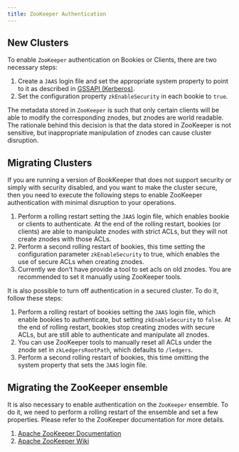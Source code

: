 ```yaml
---
title: ZooKeeper Authentication
---
```


## New Clusters

To enable `ZooKeeper` authentication on Bookies or Clients, there are two necessary steps:

1. Create a `JAAS` login file and set the appropriate system property to point to it as described in [GSSAPI (Kerberos)](../sasl#notes).
2. Set the configuration property `zkEnableSecurity` in each bookie to `true`.

The metadata stored in `ZooKeeper` is such that only certain clients will be able to modify the corresponding znodes, but znodes are world readable.
The rationale behind this decision is that the data stored in ZooKeeper is not sensitive, but inappropriate manipulation of znodes can cause cluster
disruption.

## Migrating Clusters

If you are running a version of BookKeeper that does not support security or simply with security disabled, and you want to make the cluster secure,
then you need to execute the following steps to enable ZooKeeper authentication with minimal disruption to your operations.

1. Perform a rolling restart setting the `JAAS` login file, which enables bookie or clients to authenticate. At the end of the rolling restart,
    bookies (or clients) are able to manipulate znodes with strict ACLs, but they will not create znodes with those ACLs.
2. Perform a second rolling restart of bookies, this time setting the configuration parameter `zkEnableSecurity` to true, which enables the use
    of secure ACLs when creating znodes.
3. Currently we don't have provide a tool to set acls on old znodes. You are recommended to set it manually using ZooKeeper tools.

It is also possible to turn off authentication in a secured cluster. To do it, follow these steps:

1. Perform a rolling restart of bookies setting the `JAAS` login file, which enable bookies to authenticate, but setting `zkEnableSecurity` to `false`.
    At the end of rolling restart, bookies stop creating znodes with secure ACLs, but are still able to authenticate and manipulate all znodes.
2. You can use ZooKeeper tools to manually reset all ACLs under the znode set in `zkLedgersRootPath`, which defaults to `/ledgers`.
3. Perform a second rolling restart of bookies, this time omitting the system property that sets the `JAAS` login file.

## Migrating the ZooKeeper ensemble

It is also necessary to enable authentication on the `ZooKeeper` ensemble. To do it, we need to perform a rolling restart of the ensemble and
set a few properties. Please refer to the ZooKeeper documentation for more details.

1. [Apache ZooKeeper Documentation](http://zookeeper.apache.org/doc/r3.4.6/zookeeperProgrammers.html#sc_ZooKeeperAccessControl)
2. [Apache ZooKeeper Wiki](https://cwiki.apache.org/confluence/display/ZOOKEEPER/Zookeeper+and+SASL)
